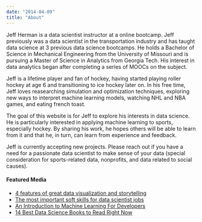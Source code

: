 ```yaml
---
date: "2014-04-09"
title: "About"
---
```


Jeff Herman is a data scientist instructor at a online bootcamp. Jeff previously was a data scientist in the transportation industry and has taught data science at 3 previous data science bootcamps. He holds a Bachelor of Science in Mechanical Engineering from the University of Missouri and is pursuing a Master of Science in Analytics from Georgia Tech. His interest in data analytics began after completing a series of MOOCs on the subject.

Jeff is a lifetime player and fan of hockey, having started playing roller hockey at age 6 and transitioning to ice hockey later on. In his free time, Jeff loves reasearching simulation and optimization techniques, exploring new ways to interpret machine learning models, watching NHL and NBA games, and eating french toast.

The goal of this website is for Jeff to explore his interests in data science. He is particularly interested in applying machine learning to sports, especially hockey. By sharing his work, he hopes others will be able to learn from it and that he, in turn, can learn from experience and feedback.

Jeff is currently accepting new projects. Please reach out if you have a need for a passionate data scientist to make sense of your data (special consideration for sports-related data, nonprofits, and data related to social causes).  


#### Featured Media 
- [4 features of great data visualization and storytelling](https://searchbusinessanalytics.techtarget.com/feature/4-features-of-great-data-visualization-and-storytelling)
- [The most important soft skills for data scientist jobs](https://searchbusinessanalytics.techtarget.com/feature/The-most-important-soft-skills-for-data-scientist-jobs)
- [An Introduction to Machine Learning For Developers](https://builtin.com/machine-learning/intro-data-science-software-developers)
- [14 Best Data Science Books to Read Right Now](https://builtin.com/data-science/data-science-books)
